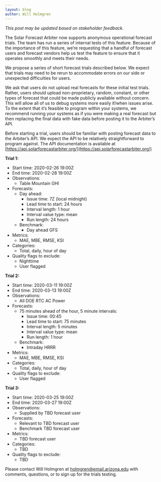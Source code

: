 ```yaml
---
layout: blog
author: Will Holmgren
---
```


*This post may be updated based on stakeholder feedback.*

The Solar Forecast Arbiter now supports anonymous operational forecast
trials. The team has run a series of internal tests of this feature.
Because of the importance of this feature, we’re requesting that a
handful of forecast users and forecast vendors help us test the feature
to ensure that it operates smoothly and meets their needs.

We propose a series of short forecast trials described below. We expect
that trials may need to be rerun to accommodate errors on our side or
unexpected difficulties for users.

We ask that users do not upload real forecasts for these initial test
trials. Rather, users should upload non-proprietary, random, constant,
or other types of forecast that could be made publicly available without
concern. This will allow all of us to debug systems more easily if/when
issues arise. To the extent that it’s feasible to program within your
systems, we recommend running your systems as if you were making a real
forecast but then replacing the final data with fake data before posting
it to the Arbiter’s API.

Before starting a trial, users should be familiar with posting forecast
data to the Arbiter’s API. We expect the API to be relatively
straightforward to program against. The API documentation is available
at [https://api.solarforecastarbiter.org/](https://api.solarforecastarbiter.org/)

**Trial 1:**

* Start time: 2020-02-26 19:00Z
* End time: 2020-02-28 19:00Z
* Observations:
  * Table Mountain GHI
* Forecasts:
  * Day ahead:
    * Issue time: 7Z (local midnight)
    * Lead time to start: 24 hours
    * Interval length: 1 hour
    * Interval value type: mean
    * Run length: 24 hours
  * Benchmark:
    * Day ahead GFS
* Metrics:
  * MAE, MBE, RMSE, KSI
* Categories:
  * Total, daily, hour of day
* Quality flags to exclude:
  * Nighttime
  * User flagged

**Trial 2:**

* Start time: 2020-03-11 19:00Z
* End time: 2020-03-13 19:00Z
* Observations:
  * All DOE RTC AC Power
* Forecasts:
  * 75 minutes ahead of the hour, 5 minute intervals:
    * Issue time: 00:45
    * Lead time to start: 75 minutes
    * Interval length: 5 minutes
    * Interval value type: mean
    * Run length: 1 hour
  * Benchmark:
    * Intraday HRRR
* Metrics:
  * MAE, MBE, RMSE, KSI
* Categories:
  * Total, daily, hour of day
* Quality flags to exclude:
  * User flagged

**Trial 3:**

* Start time: 2020-03-25 19:00Z
* End time: 2020-03-27 19:00Z
* Observations:
  * Supplied by TBD forecast user
* Forecasts:
  * Relevant to TBD forecast user
  * Benchmark TBD forecast user
* Metrics:
  * TBD forecast user
* Categories:
  * TBD
* Quality flags to exclude:
  * TBD

Please contact Will Holmgren at
[holmgren@email.arizona.edu](mailto:holmgren@email.arizona.edu) with
comments, questions, or to sign up for the trials testing.
